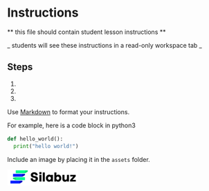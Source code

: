 
# Instructions  

  ** this file should contain student lesson instructions **

  _ students will see these instructions in a read-only workspace tab _

  ## Steps
  1. 
  2. 
  3. 

  Use [Markdown](https://gist.github.com/cuonggt/9b7d08a597b167299f0d) to format your instructions.

  For example, here is a code block in python3
```python
def hello_world():
  print("hello world!")
```

  Include an image by placing it in the `assets` folder.

  
  ![](assets/silabuz-logo.png "Silabuz")
